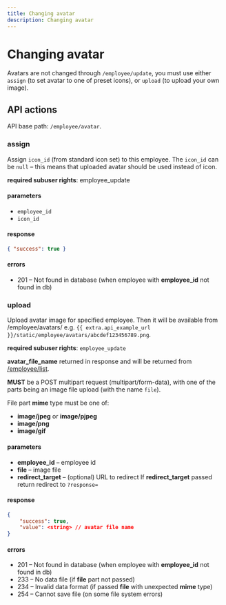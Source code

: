 ```yaml
---
title: Changing avatar
description: Changing avatar
---
```


# Changing avatar

Avatars are not changed through `/employee/update`, you must use either `assign` (to set avatar to one of preset icons),
or `upload` (to upload your own image). 

## API actions

API base path: `/employee/avatar`.

### assign

Assign `icon_id` (from standard icon set) to this employee. 
The `icon_id` can be `null` – this means that uploaded avatar should be used instead of icon.

**required subuser rights**: employee_update

#### parameters

*   `employee_id`
*   `icon_id`

#### response

```json
{ "success": true }
```
    

#### errors

*   201 – Not found in database (when employee with **employee_id** not found in db)


### upload

Upload avatar image for specified employee.
Then it will be available from /employee/avatars/
e.g. `{{ extra.api_example_url }}/static/employee/avatars/abcdef123456789.png`.

**required subuser rights**: `employee_update`

**avatar_file_name** returned in response and will be returned from [/employee/list](./index.md#list).

**MUST** be a POST multipart request (multipart/form-data),
with one of the parts being an image file upload (with the name `file`).

File part **mime** type must be one of:

*   **image/jpeg** or **image/pjpeg**
*   **image/png**
*   **image/gif**

#### parameters

*   **employee_id** – employee id
*   **file** – image file
*   **redirect_target** – (optional) URL to redirect
    If **redirect_target** passed return redirect to `?response=`

#### response

```json
{
    "success": true,
    "value": <string> // avatar file name
}
```

#### errors

*   201 – Not found in database (when employee with **employee_id** not found in db)
*   233 – No data file (if **file** part not passed)
*   234 – Invalid data format (if passed **file** with unexpected **mime** type)
*   254 – Cannot save file (on some file system errors)
